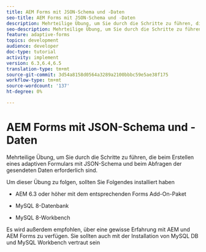 ```yaml
---
title: AEM Forms mit JSON-Schema und -Daten
seo-title: AEM Forms mit JSON-Schema und -Daten
description: Mehrteilige Übung, um Sie durch die Schritte zu führen, die beim Erstellen eines adaptiven Formulars mit JSON-Schema und beim Abfragen der gesendeten Daten erforderlich sind.
seo-description: Mehrteilige Übung, um Sie durch die Schritte zu führen, die beim Erstellen eines adaptiven Formulars mit JSON-Schema und beim Abfragen der gesendeten Daten erforderlich sind.
feature: adaptive-forms
topics: development
audience: developer
doc-type: tutorial
activity: implement
version: 6.3,6.4,6.5
translation-type: tm+mt
source-git-commit: 3d54a8158d0564a3289a2100bbbc59e5ae38f175
workflow-type: tm+mt
source-wordcount: '137'
ht-degree: 0%

---
```



# AEM Forms mit JSON-Schema und -Daten

Mehrteilige Übung, um Sie durch die Schritte zu führen, die beim Erstellen eines adaptiven Formulars mit JSON-Schema und beim Abfragen der gesendeten Daten erforderlich sind.

Um dieser Übung zu folgen, sollten Sie Folgendes installiert haben

* AEM 6.3 oder höher mit dem entsprechenden Forms Add-On-Paket

* MySQL 8-Datenbank

* MySQL 8-Workbench

Es wird außerdem empfohlen, über eine gewisse Erfahrung mit AEM und AEM Forms zu verfügen. Sie sollten auch mit der Installation von MySQL DB und MySQL Workbench vertraut sein


